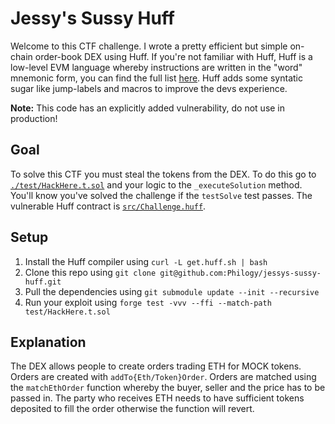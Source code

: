 # Jessy's Sussy Huff

Welcome to this CTF challenge. I wrote a pretty efficient but simple on-chain order-book DEX using
Huff. If you're not familiar with Huff, Huff is a low-level EVM language whereby instructions are
written in the "word" mnemonic form, you can find the full list [here](https://evm.codes). Huff adds
some syntatic sugar like jump-labels and macros to improve the devs experience.

**Note:** This code has an explicitly added vulnerability, do not use in production!

## Goal

To solve this CTF you must steal the tokens from the DEX. To do this go to
[`./test/HackHere.t.sol`](test/HackHere.t.sol) and your logic to the `_executeSolution` method.
You'll know you've solved the challenge if the `testSolve` test passes. The vulnerable Huff contract
is [`src/Challenge.huff`](src/Challenge.huff).

## Setup

1. Install the Huff compiler using `curl -L get.huff.sh | bash`
2. Clone this repo using `git clone git@github.com:Philogy/jessys-sussy-huff.git`
3. Pull the dependencies using `git submodule update --init --recursive`
4. Run your exploit using `forge test -vvv --ffi --match-path test/HackHere.t.sol`

## Explanation
The DEX allows people to create orders trading ETH for MOCK tokens. Orders are created with
`addTo{Eth/Token}Order`. Orders are matched using the `matchEthOrder` function whereby the buyer,
seller and the price has to be passed in. The party who receives ETH needs to have sufficient tokens
deposited to fill the order otherwise the function will revert.
